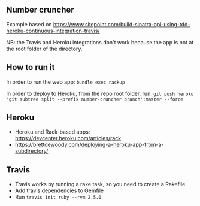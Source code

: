 ## Number cruncher

Example based on https://www.sitepoint.com/build-sinatra-api-using-tdd-heroku-continuous-integration-travis/

NB: the Travis and Heroku integrations don't work because the app is not at the root folder of the directory.

## How to run it
In order to run the web app: `bundle exec rackup`

In order to deploy to Heroku, from the repo root folder, run:
`git push heroku 'git subtree split --prefix number-cruncher branch':master --force`


## Heroku
* Heroku and Rack-based apps: https://devcenter.heroku.com/articles/rack
* https://brettdewoody.com/deploying-a-heroku-app-from-a-subdirectory/


## Travis
* Travis works by running a rake task, so you need to create a Rakefile.
* Add travis dependencies to Gemfile
* Run `travis init ruby --rvm 2.5.0`